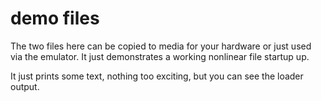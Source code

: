 # demo files

The two files here can be copied to media for your hardware
or just used via the emulator.  It just demonstrates a working
nonlinear file startup up. 

It just prints some text, nothing too exciting, but you can see the loader output.
